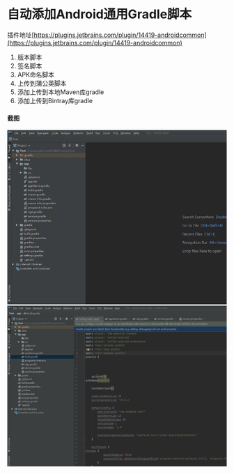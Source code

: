 # 自动添加Android通用Gradle脚本

插件地址[https://plugins.jetbrains.com/plugin/14419-androidcommon](https://plugins.jetbrains.com/plugin/14419-androidcommon)

1. 版本脚本
2. 签名脚本
3. APK命名脚本
4. 上传到蒲公英脚本
5. 添加上传到本地Maven库gradle
6. 添加上传到Bintray库gradle

#### 截图

![img](https://github.com/zhangwei911/AndroidCommonPlugin/blob/master/capture/1.gif?raw=true)
![img](https://github.com/zhangwei911/AndroidCommonPlugin/blob/master/capture/2.gif?raw=true)